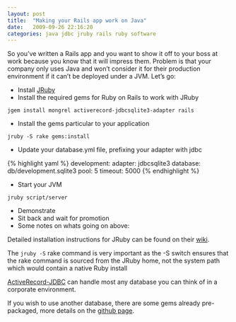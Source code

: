 ```yaml
---
layout: post
title:  "Making your Rails app work on Java"
date:   2009-09-26 22:16:20
categories: java jdbc jruby rails ruby software
---
```

So you’ve written a Rails app and you want to show it off to your boss at work because you know that it will impress them. Problem is that your company only uses Java and won’t consider it for their production environment if it can’t be deployed under a JVM. Let’s go:

* Install [JRuby](http://jruby.org)
* Install the required gems for Ruby on Rails to work with JRuby

`jgem install mongrel activerecord-jdbcsqlite3-adapter rails`

* Install the gems particular to your application

`jruby -S rake gems:install`

* Update your database.yml file, prefixing your adapter with jdbc

{% highlight yaml %}
development:
  adapter: jdbcsqlite3
  database: db/development.sqlite3
  pool: 5
  timeout: 5000
{% endhighlight %}

* Start your JVM

`jruby script/server`

* Demonstrate
* Sit back and wait for promotion
* Some notes on whats going on above:

Detailed installation instructions for JRuby can be found on their [wiki](http://kenai.com/projects/jruby/pages/GettingStarted).

The `jruby -S` rake command is very important as the -S switch ensures that the rake command is sourced from the JRuby home, not the system path which would contain a native Ruby install

[ActiveRecord-JDBC](http://kenai.com/projects/activerecord-jdbc/) can handle most any database you can think of in a corporate environment.

If you wish to use another database, there are some gems already pre-packaged, more details on the [github page](http://github.com/nicksieger/activerecord-jdbc-adapter).